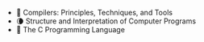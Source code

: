 * :dragon: Compilers: Principles, Techniques, and Tools
* :waning_crescent_moon: Structure and Interpretation of Computer Programs
* :blue_book: The C Programming Language
